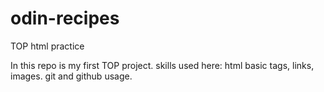 # odin-recipes
TOP html practice

In this repo is my first TOP project.
skills used here:
    html basic tags, links, images.
    git and github usage.

